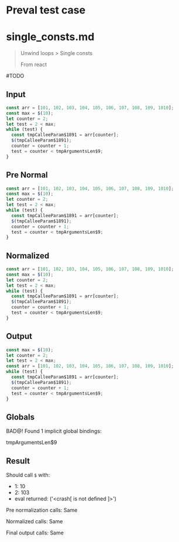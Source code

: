# Preval test case

# single_consts.md

> Unwind loops > Single consts
>
> From react

#TODO

## Input

`````js filename=intro
const arr = [101, 102, 103, 104, 105, 106, 107, 108, 109, 1010];
const max = $(10);
let counter = 2;
let test = 2 < max;
while (test) {
  const tmpCalleeParam$1891 = arr[counter];
  $(tmpCalleeParam$1891);
  counter = counter + 1;
  test = counter < tmpArgumentsLen$9;
}
`````

## Pre Normal

`````js filename=intro
const arr = [101, 102, 103, 104, 105, 106, 107, 108, 109, 1010];
const max = $(10);
let counter = 2;
let test = 2 < max;
while (test) {
  const tmpCalleeParam$1891 = arr[counter];
  $(tmpCalleeParam$1891);
  counter = counter + 1;
  test = counter < tmpArgumentsLen$9;
}
`````

## Normalized

`````js filename=intro
const arr = [101, 102, 103, 104, 105, 106, 107, 108, 109, 1010];
const max = $(10);
let counter = 2;
let test = 2 < max;
while (test) {
  const tmpCalleeParam$1891 = arr[counter];
  $(tmpCalleeParam$1891);
  counter = counter + 1;
  test = counter < tmpArgumentsLen$9;
}
`````

## Output

`````js filename=intro
const max = $(10);
let counter = 2;
let test = 2 < max;
const arr = [101, 102, 103, 104, 105, 106, 107, 108, 109, 1010];
while (test) {
  const tmpCalleeParam$1891 = arr[counter];
  $(tmpCalleeParam$1891);
  counter = counter + 1;
  test = counter < tmpArgumentsLen$9;
}
`````

## Globals

BAD@! Found 1 implicit global bindings:

tmpArgumentsLen$9

## Result

Should call `$` with:
 - 1: 10
 - 2: 103
 - eval returned: ('<crash[ <ref> is not defined ]>')

Pre normalization calls: Same

Normalized calls: Same

Final output calls: Same
